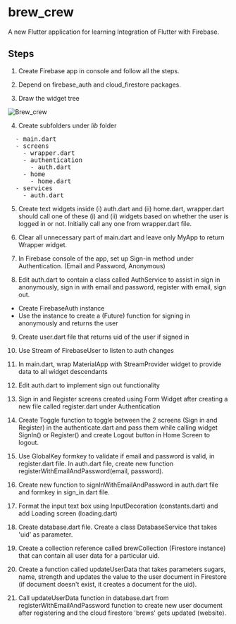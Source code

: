 # brew_crew

A new Flutter application for learning Integration of Flutter with Firebase.

## Steps 
1. Create Firebase app in console and follow all the steps. 

2. Depend on firebase_auth and cloud_firestore packages. 

3. Draw the widget tree

![Brew_crew](https://user-images.githubusercontent.com/40830235/74108027-ba8c6a80-4b9b-11ea-8581-b1c910d29d01.png)

4. Create subfolders under *lib* folder
<pre>
  - main.dart
  - screens
    - wrapper.dart
    - authentication
      - auth.dart
    - home
      - home.dart
  - services
    - auth.dart
</pre>

5. Create text widgets inside (i) auth.dart and (ii) home.dart, wrapper.dart should call one of these (i) and (ii) widgets based on whether the user is logged in or not. Initially call any one from wrapper.dart file.

6. Clear all unnecessary part of main.dart and leave only MyApp to return Wrapper widget.

7. In Firebase console of the app, set up Sign-in method under Authentication. (Email and Password, Anonymous)

8. Edit auth.dart to contain a class called AuthService to assist in sign in anonymously, sign in with email and password, register with email, sign out.

  - Create FirebaseAuth instance
  - Use the instance to create a (Future) function for signing in anonymously and returns the user
  
9. Create user.dart file that returns uid of the user if signed in

10. Use Stream of FirebaseUser to listen to auth changes

11. In main.dart, wrap MaterialApp with StreamProvider widget to provide data to all widget descendants

12. Edit auth.dart to implement sign out functionality

13. Sign in and Register screens created using Form Widget after creating a new file called register.dart under Authentication

14. Create Toggle function to toggle between the 2 screens (Sign in and Register) in the authenticate.dart and pass them while calling widget SignIn() or Register() and create Logout button in Home Screen to logout.

15. Use GlobalKey<FormState> formkey to validate if email and password is valid, in register.dart file. In auth.dart file, create new function registerWithEmailAndPassword(email, password).
  
16. Create new function to signInWithEmailAndPassword in auth.dart file and formkey in sign_in.dart
file.

17. Format the input text box using InputDecoration (constants.dart) and add Loading screen (loading.dart)

18. Create database.dart file. Create a class DatabaseService that takes 'uid' as parameter.

19. Create a collection reference called brewCollection (Firestore instance) that can contain all
user data for a particular uid.

20. Create a function called updateUserData that takes parameters sugars, name, strength and
updates the value to the user document in Firestore (if document doesn't exist, it creates a
document for the uid).

21. Call updateUserData function in database.dart from registerWithEmailAndPassword function to
create new user document after registering and the cloud firestore 'brews' gets updated (website).

